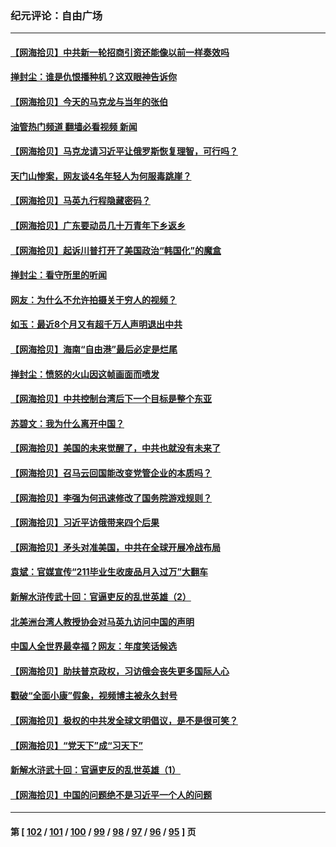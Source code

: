 ### 纪元评论：自由广场
---
#### [【网海拾贝】中共新一轮招商引资还能像以前一样奏效吗](../../pages/nsc993/n13969682.md?04120330) 
#### [掸封尘：谁是仇恨播种机？这双眼神告诉你](../../pages/nsc993/n13969159.md?04120330) 
#### [【网海拾贝】今天的马克龙与当年的张伯](../../pages/nsc993/n13968976.md?04120330) 
#### [油管热门频道 翻墙必看视频 新闻](ok?04120330)
#### [【网海拾贝】马克龙请习近平让俄罗斯恢复理智，可行吗？](../../pages/nsc993/n13968089.md?04120330) 
#### [天门山惨案，网友谈4名年轻人为何服毒跳崖？](../../pages/nsc993/n13967998.md?04120330) 
#### [【网海拾贝】马英九行程隐藏密码？](../../pages/nsc993/n13967296.md?04120330) 
#### [【网海拾贝】广东要动员几十万青年下乡返乡](../../pages/nsc993/n13966396.md?04120330) 
#### [【网海拾贝】起诉川普打开了美国政治“韩国化”的魔盒](../../pages/nsc993/n13965044.md?04120330) 
#### [掸封尘：看守所里的听闻](../../pages/nsc993/n13965394.md?04120330) 
#### [网友：为什么不允许拍摄关于穷人的视频？](../../pages/nsc993/n13965029.md?04120330) 
#### [如玉：最近8个月又有超千万人声明退出中共](../../pages/nsc993/n13964356.md?04120330) 
#### [【网海拾贝】海南“自由港”最后必定是烂尾](../../pages/nsc993/n13964321.md?04120330) 
#### [掸封尘：愤怒的火山因这帧画面而喷发](../../pages/nsc993/n13963996.md?04120330) 
#### [【网海拾贝】中共控制台湾后下一个目标是整个东亚](../../pages/nsc993/n13963705.md?04120330) 
#### [苏碧文：我为什么离开中国？](../../pages/nsc993/n13963387.md?04120330) 
#### [【网海拾贝】美国的未来觉醒了，中共也就没有未来了](../../pages/nsc993/n13962555.md?04120330) 
#### [【网海拾贝】召马云回国能改变党管企业的本质吗？](../../pages/nsc993/n13961561.md?04120330) 
#### [【网海拾贝】李强为何迅速修改了国务院游戏规则？](../../pages/nsc993/n13960597.md?04120330) 
#### [【网海拾贝】习近平访俄带来四个后果](../../pages/nsc993/n13959598.md?04120330) 
#### [【网海拾贝】矛头对准美国，中共在全球开展冷战布局](../../pages/nsc993/n13958396.md?04120330) 
#### [袁斌：官媒宣传“211毕业生收废品月入过万”大翻车](../../pages/nsc993/n13958389.md?04120330) 
#### [新解水浒传武十回：官逼吏反的乱世英雄（2）](../../pages/nsc993/n13954942.md?04120330) 
#### [北美洲台湾人教授协会对马英九访问中国的声明](../../pages/nsc993/n13956010.md?04120330) 
#### [中国人全世界最幸福？网友：年度笑话候选](../../pages/nsc993/n13955004.md?04120330) 
#### [【网海拾贝】助扶普京政权，习访俄会丧失更多国际人心](../../pages/nsc993/n13955002.md?04120330) 
#### [戳破“全面小康”假象，视频博主被永久封号](../../pages/nsc993/n13953714.md?04120330) 
#### [【网海拾贝】极权的中共发全球文明倡议，是不是很可笑？](../../pages/nsc993/n13953251.md?04120330) 
#### [【网海拾贝】“党天下”成“习天下”](../../pages/nsc993/n13952349.md?04120330) 
#### [新解水浒武十回：官逼吏反的乱世英雄（1）](../../pages/nsc993/n13951483.md?04120330) 
#### [【网海拾贝】中国的问题绝不是习近平一个人的问题](../../pages/nsc993/n13951475.md?04120330) 

---
#### 第 [ [102](./102.md?04120330) / [101](./101.md?04120330) / [100](./100.md?04120330) / [99](./99.md?04120330) / [98](./98.md?04120330) / [97](./97.md?04120330) / [96](./96.md?04120330) / [95](./95.md?04120330) ] 页
